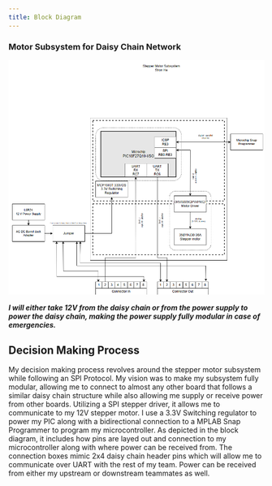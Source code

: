 ```yaml
---
title: Block Diagram
---
```


### Motor Subsystem for Daisy Chain Network

<img src="https://raw.githubusercontent.com/shonha/EGR314SSH.github.io/refs/heads/main/images/BOMFINALE.png" width="1000" alt="Block Diagram">


***I will either take 12V from the daisy chain or from the power supply to power the daisy chain, making the power supply fully modular in case of emergencies.***

## Decision Making Process

My decision making process revolves around the stepper motor subsystem while following an SPI Protocol. My vision was to make my subsystem fully modular, allowing me to connect to almost any other board that follows a similar daisy chain structure while also allowing me supply or receive power from other boards. Utilizing a SPI stepper driver, it allows me to communicate to my 12V stepper motor. I use a 3.3V Switching regulator to power my PIC along with a bidirectional connection to a MPLAB Snap Programmer to program my microcontroller. As depicted in the block diagram, it includes how pins are layed out and connection to my microcontroller along with where power can be received from. The connection boxes mimic 2x4 daisy chain header pins which will allow me to communicate over UART with the rest of my team. Power can be received from either my upstream or downstream teammates as well.


